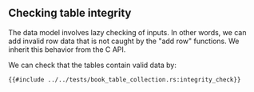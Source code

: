 ## Checking table integrity

The data model involves lazy checking of inputs.
In other words, we can add invalid row data that is not caught by the "add row" functions.
We inherit this behavior from the C API.

We can check that the tables contain valid data by:

```rust, noplaygound, ignore
{{#include ../../tests/book_table_collection.rs:integrity_check}}
```
